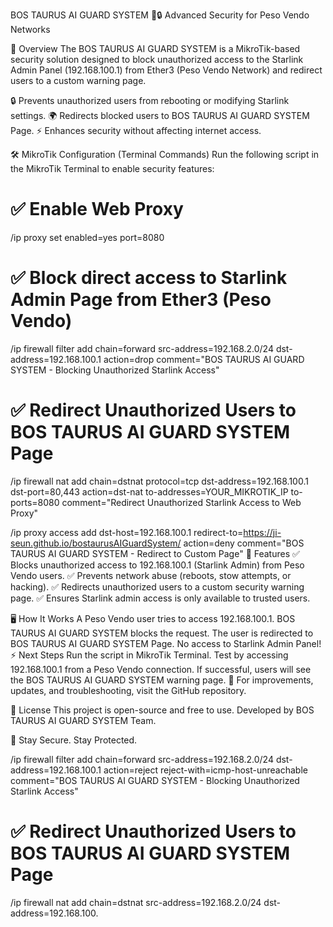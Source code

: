 BOS TAURUS AI GUARD SYSTEM 🚀🔒
Advanced Security for Peso Vendo Networks

📌 Overview
The BOS TAURUS AI GUARD SYSTEM is a MikroTik-based security solution designed to block unauthorized access to the Starlink Admin Panel (192.168.100.1) from Ether3 (Peso Vendo Network) and redirect users to a custom warning page.

🔒 Prevents unauthorized users from rebooting or modifying Starlink settings.
🌍 Redirects blocked users to BOS TAURUS AI GUARD SYSTEM Page.
⚡ Enhances security without affecting internet access.

🛠 MikroTik Configuration (Terminal Commands)
Run the following script in the MikroTik Terminal to enable security features:

# ✅ Enable Web Proxy
/ip proxy set enabled=yes port=8080

# ✅ Block direct access to Starlink Admin Page from Ether3 (Peso Vendo)
/ip firewall filter add chain=forward src-address=192.168.2.0/24 dst-address=192.168.100.1 action=drop comment="BOS TAURUS AI GUARD SYSTEM - Blocking Unauthorized Starlink Access"

# ✅ Redirect Unauthorized Users to BOS TAURUS AI GUARD SYSTEM Page
/ip firewall nat add chain=dstnat protocol=tcp dst-address=192.168.100.1 dst-port=80,443 action=dst-nat to-addresses=YOUR_MIKROTIK_IP to-ports=8080 comment="Redirect Unauthorized Starlink Access to Web Proxy"

/ip proxy access add dst-host=192.168.100.1 redirect-to=https://ji-seun.github.io/bostaurusAIGuardSystem/ action=deny comment="BOS TAURUS AI GUARD SYSTEM - Redirect to Custom Page"
📌 Features
✅ Blocks unauthorized access to 192.168.100.1 (Starlink Admin) from Peso Vendo users.
✅ Prevents network abuse (reboots, stow attempts, or hacking).
✅ Redirects unauthorized users to a custom security warning page.
✅ Ensures Starlink admin access is only available to trusted users.

🖥️ How It Works
A Peso Vendo user tries to access 192.168.100.1.
BOS TAURUS AI GUARD SYSTEM blocks the request.
The user is redirected to BOS TAURUS AI GUARD SYSTEM Page.
No access to Starlink Admin Panel!
⚡ Next Steps
Run the script in MikroTik Terminal.
Test by accessing 192.168.100.1 from a Peso Vendo connection.
If successful, users will see the BOS TAURUS AI GUARD SYSTEM warning page.
📌 For improvements, updates, and troubleshooting, visit the GitHub repository.

📢 License
This project is open-source and free to use.
Developed by BOS TAURUS AI GUARD SYSTEM Team.

🚀 Stay Secure. Stay Protected.


/ip firewall filter add chain=forward src-address=192.168.2.0/24 dst-address=192.168.100.1 action=reject reject-with=icmp-host-unreachable comment="BOS TAURUS AI GUARD SYSTEM - Blocking Unauthorized Starlink Access"

# ✅ Redirect Unauthorized Users to BOS TAURUS AI GUARD SYSTEM Page
/ip firewall nat add chain=dstnat src-address=192.168.2.0/24 dst-address=192.168.100.
